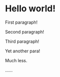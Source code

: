 # Hello world!

First paragraph!

Second paragraph!

Third paragraph!

Yet another para!

Much less.

......
